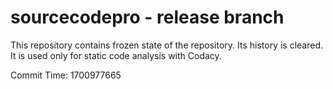 # sourcecodepro - release branch

This repository contains frozen state of the repository.
Its history is cleared. It is used only for static code
analysis with Codacy.

Commit Time: 1700977665